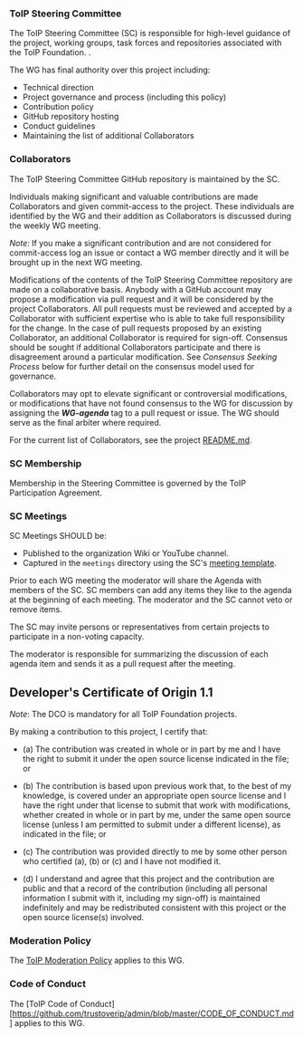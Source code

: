 ### ToIP Steering Committee

The ToIP Steering Committee (SC) is responsible for high-level guidance of the project, working groups, task forces and repositories associated with the ToIP Foundation. .

The WG has final authority over this project including:

* Technical direction
* Project governance and process (including this policy)
* Contribution policy
* GitHub repository hosting
* Conduct guidelines
* Maintaining the list of additional Collaborators

### Collaborators

The ToIP Steering Committee GitHub repository is
maintained by the SC.

Individuals making significant and valuable contributions are made Collaborators and given commit-access to the project. These individuals are identified by the WG and their addition as Collaborators is discussed during the weekly WG meeting.

_Note:_ If you make a significant contribution and are not considered for commit-access log an issue or contact a WG member directly and it will be brought up in the next WG meeting.

Modifications of the contents of the ToIP Steering Committee repository are made on a collaborative basis. Anybody with a GitHub account may propose a modification via pull request and it will be considered by the project
Collaborators. All pull requests must be reviewed and accepted by a Collaborator with sufficient expertise who is able to take full responsibility for the change. In the case of pull requests proposed by an existing Collaborator, an additional Collaborator is required for sign-off. Consensus should be sought if additional Collaborators
participate and there is disagreement around a particular
modification. See _Consensus Seeking Process_ below for further detail on the consensus model used for governance.

Collaborators may opt to elevate significant or controversial modifications, or modifications that have not found consensus to the WG for discussion by assigning the ***WG-agenda*** tag to a pull request or issue. The WG should serve as the final arbiter where required.

For the current list of Collaborators, see the project
[README.md](./README.md#current-project-team-members).

### SC Membership

Membership in the Steering Committee is governed by the ToIP Participation Agreement.  

### SC Meetings

SC Meetings SHOULD be:

* Published to the organization Wiki or YouTube channel.
* Captured in the ```meetings``` directory using the SC's [meeting template](./meetings/YYYY-MM-DD.md).

Prior to each WG meeting the moderator will share the Agenda with members of the SC. SC members can add any items they like to the agenda at the beginning of each meeting. The moderator and the SC cannot veto or remove items.

The SC may invite persons or representatives from certain projects to participate in a non-voting capacity.

The moderator is responsible for summarizing the discussion of each agenda item and sends it as a pull request after the meeting.

<a id="developers-certificate-of-origin"></a>
## Developer's Certificate of Origin 1.1

*Note*: The DCO is mandatory for all ToIP Foundation projects.

By making a contribution to this project, I certify that:

* (a) The contribution was created in whole or in part by me and I
  have the right to submit it under the open source license
  indicated in the file; or

* (b) The contribution is based upon previous work that, to the best
  of my knowledge, is covered under an appropriate open source
  license and I have the right under that license to submit that
  work with modifications, whether created in whole or in part
  by me, under the same open source license (unless I am
  permitted to submit under a different license), as indicated
  in the file; or

* (c) The contribution was provided directly to me by some other
  person who certified (a), (b) or (c) and I have not modified
  it.

* (d) I understand and agree that this project and the contribution
  are public and that a record of the contribution (including all
  personal information I submit with it, including my sign-off) is
  maintained indefinitely and may be redistributed consistent with
  this project or the open source license(s) involved.

### Moderation Policy

The [ToIP Moderation Policy](https://github.com/trustoverip/admin/blob/master/Moderation_Policy.md) applies to this WG.

### Code of Conduct

The [ToIP Code of Conduct][https://github.com/trustoverip/admin/blob/master/CODE_OF_CONDUCT.md] applies to this WG.
